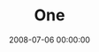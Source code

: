 ---
layout: series
series: "One"
permalink: "/one/"
title: One
date: 2008-07-06 00:00:00
endDate: 2008-08-10 00:00:00
description: "When Jesus prayed a final prayer for his followers, the main thing he asked was that God would make them ''one.'' During our summer series we're inviting in some of our favorite teachers and asking them what they see God doing in the world today in an effort to learn from them and become one."
src: "http://s3.amazonaws.com/crossroads-media/images/legacy/content/ONE_90x90-web.jpg"
---